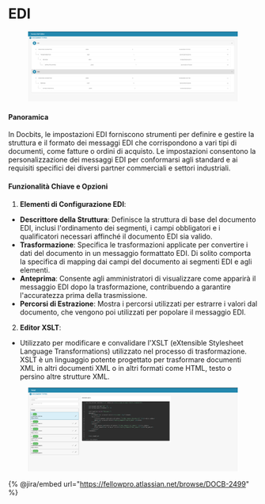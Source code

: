 # EDI

<figure><img src="../../../../.gitbook/assets/Bildschirmfoto 2024-05-08 um 09.49.21.png" alt=""><figcaption></figcaption></figure>

#### Panoramica

In Docbits, le impostazioni EDI forniscono strumenti per definire e gestire la struttura e il formato dei messaggi EDI che corrispondono a vari tipi di documenti, come fatture o ordini di acquisto. Le impostazioni consentono la personalizzazione dei messaggi EDI per conformarsi agli standard e ai requisiti specifici dei diversi partner commerciali e settori industriali.

#### Funzionalità Chiave e Opzioni

1. **Elementi di Configurazione EDI**:
* **Descrittore della Struttura**: Definisce la struttura di base del documento EDI, inclusi l'ordinamento dei segmenti, i campi obbligatori e i qualificatori necessari affinché il documento EDI sia valido.
* **Trasformazione**: Specifica le trasformazioni applicate per convertire i dati del documento in un messaggio formattato EDI. Di solito comporta la specifica di mapping dai campi del documento ai segmenti EDI e agli elementi.
* **Anteprima**: Consente agli amministratori di visualizzare come apparirà il messaggio EDI dopo la trasformazione, contribuendo a garantire l'accuratezza prima della trasmissione.
* **Percorsi di Estrazione**: Mostra i percorsi utilizzati per estrarre i valori dal documento, che vengono poi utilizzati per popolare il messaggio EDI.
2. **Editor XSLT**:
* Utilizzato per modificare e convalidare l'XSLT (eXtensible Stylesheet Language Transformations) utilizzato nel processo di trasformazione. XSLT è un linguaggio potente progettato per trasformare documenti XML in altri documenti XML o in altri formati come HTML, testo o persino altre strutture XML.

<figure><img src="../../../../.gitbook/assets/Bildschirmfoto 2024-05-08 um 09.49.59.png" alt=""><figcaption></figcaption></figure>

{% @jira/embed url="https://fellowpro.atlassian.net/browse/DOCB-2499" %}
